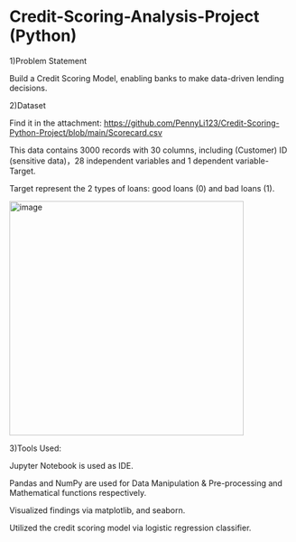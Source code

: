 # Credit-Scoring-Analysis-Project (Python)


1)Problem Statement

Build a Credit Scoring Model, enabling banks to make data-driven lending decisions.


2)Dataset

Find it in the attachment: https://github.com/PennyLi123/Credit-Scoring-Python-Project/blob/main/Scorecard.csv

 
 
This data contains 3000 records with 30 columns, including (Customer) ID (sensitive data)，28 independent variables and 1 dependent variable-Target.

Target represent the 2 types of loans: good loans (0) and bad loans (1).


<img width="415" alt="image" src="https://user-images.githubusercontent.com/74843963/192163473-18898a23-bd2d-4005-aab4-fed2843b5c49.png">


3)Tools Used:

Jupyter Notebook is used as IDE.

Pandas and NumPy are used for Data Manipulation & Pre-processing and Mathematical functions respectively.

Visualized findings via matplotlib, and seaborn.

Utilized the credit scoring model via logistic regression classifier.


